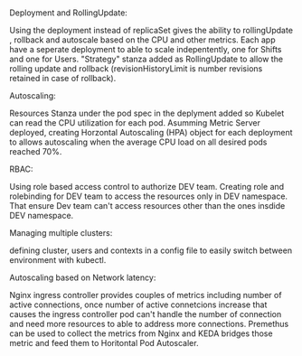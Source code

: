 # 



Deployment and RollingUpdate:

Using the deployment instead of replicaSet gives the ability to rollingUpdate , rollback and autoscale based on the CPU and other metrics. Each app have a seperate deployment to able to scale indepentently, one for Shifts and one for Users. "Strategy" stanza added as RollingUpdate to allow the rolling update and rollback (revisionHistoryLimit is number revisions retained in case of rollback). 


Autoscaling:

Resources Stanza under the pod spec in the deplyment added so Kubelet can read the CPU utilization for each pod. Asumming Metric Server deployed, creating Horzontal Autoscaling (HPA) object for each deployment to allows autoscaling when the average CPU load on all desired pods reached 70%.


RBAC:

Using role based access control to authorize DEV team. Creating role and rolebinding for DEV team to access the resources only in DEV namespace. That ensure Dev team can't access resources other than the ones insdide DEV namespace.


Managing multiple clusters:

defining cluster, users and contexts in a config file to easily switch between environment with kubectl.


Autoscaling based on Network latency:

Nginx ingress controller provides couples of metrics including number of active connections, once number of active connetcions increase that causes the ingress controller pod can't handle the number of connection and need more resources to able to address more connections. Premethus can be used to collect the metrics from Nginx and KEDA bridges those metric and feed them to Horitontal Pod Autoscaler.



